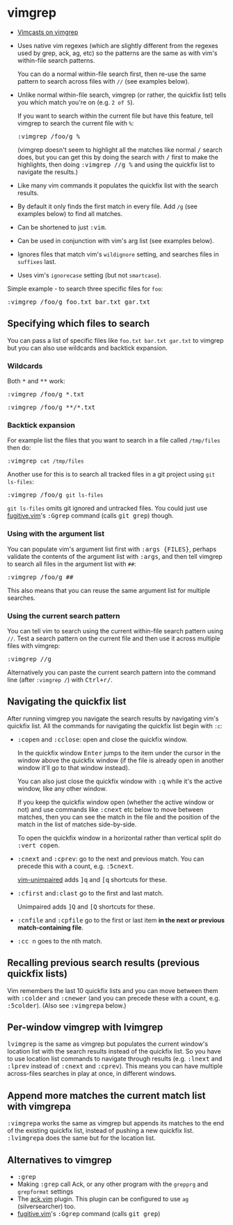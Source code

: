 vimgrep
=======

* [Vimcasts on vimgrep](http://vimcasts.org/episodes/search-multiple-files-with-vimgrep/)

* Uses native vim regexes (which are slightly different from the regexes used
  by grep, ack, ag, etc) so the patterns are the same as with vim's within-file
  search patterns.

  You can do a normal within-file search first, then re-use the same pattern to
  search across files with `//` (see examples below).

* Unlike normal within-file search, vimgrep (or rather, the quickfix list)
  tells you which match you're on (e.g. `2 of 5`).

  If you want to search within the current file but have this feature,
  tell vimgrep to search the current file with `%`:

  <kbd>:vimgrep /foo/g %</kbd>

  (vimgrep doesn't seem to highlight all the matches like normal <kbd>/</kbd>
  search does, but you can get this by doing the search with <kbd>/</kbd>
  first to make the highlights, then doing <kbd>:vimgrep //g %</kbd> and using the
  quickfix list to navigate the results.)

* Like many vim commands it populates the quickfix list with the search results.

* By default it only finds the first match in every file. Add `/g` (see examples
  below) to find all matches.

* Can be shortened to just <kbd>:vim</kbd>.

* Can be used in conjunction with vim's arg list (see examples below).

* Ignores files that match vim's `wildignore` setting, and searches files in
  `suffixes` last.

* Uses vim's `ignorecase` setting (but not `smartcase`).

Simple example - to search three specific files for `foo`:

<kbd>:vimgrep /foo/g foo.txt bar.txt gar.txt</kbd>

## Specifying which files to search

You can pass a list of specific files like `foo.txt bar.txt gar.txt` to
vimgrep but you can also use wildcards and backtick expansion.

### Wildcards

Both <kbd>*</kbd> and <kbd>**</kbd> work:

<kbd>:vimgrep /foo/g *.txt</kbd>

<kbd>:vimgrep /foo/g **/*.txt</kbd>

### Backtick expansion

For example list the files that you want to search in a file called
`/tmp/files` then do:

<kbd>:vimgrep `cat /tmp/files`</kbd>

Another use for this is to search all tracked files in a git project using
`git ls-files`:

<kbd>:vimgrep /foo/g `git ls-files`</kbd>

`git ls-files` omits git ignored and untracked files. You could just use
[fugitive.vim](https://github.com/tpope/vim-fugitive)'s <kbd>:Ggrep</kbd> command (calls <kbd>git grep</kbd>)
though.

### Using with the argument list

You can populate vim's argument list first with <kbd>:args {FILES}</kbd>,
perhaps validate the contents of the argument list with <kbd>:args</kbd>,
and then tell vimgrep to search all files in the argument list with `##`:

<kbd>:vimgrep /foo/g ##</kbd>

This also means that you can reuse the same argument list for multiple searches.

### Using the current search pattern

You can tell vim to search using the current within-file search pattern using `//`.
Test a search pattern on the current file and then use it across multiple files
with vimgrep:

<kbd>:vimgrep //g <FILES></kbd>

Alternatively you can paste the current search pattern into the command line
(after `:vimgrep /`) with
<kbd><kbd>Ctrl</kbd>+<kbd>r</kbd><kbd>/</kbd></kbd>.

## Navigating the quickfix list

After running vimgrep you navigate the search results by navigating vim's quickfix list.
All the commands for navigating the quickfix list begin with `:c`:

* <kbd>:copen</kbd> and <kbd>:cclose</kbd>: open and close the quickfix window.

  In the quickfix window <kbd>Enter</kbd> jumps to the item under the cursor in
  the window above the quickfix window (if the file is already open in another
  window it'll go to that window instead).

  You can also just close the quickfix window with <kbd>:q</kbd> while it's the
  active window, like any other window.

  If you keep the quickfix window open (whether the active window or not) and
  use commands like <kbd>:cnext</kbd> etc below to move between matches, then
  you can see the match in the file and the position of the match in the list
  of matches side-by-side.

  To open the quickfix window in a horizontal rather than vertical split do
  <kbd>:vert copen</kbd>.

* <kbd>:cnext</kbd> and <kbd>:cprev</kbd>: go to the next and previous match.
  You can precede this with a count, e.g. <kbd>:5cnext</kbd>.

  [vim-unimpaired](https://github.com/tpope/vim-unimpaired) adds
  <kbd><kbd>]</kbd><kbd>q</kbd></kbd> and <kbd><kbd>[</kbd><kbd>q</kbd></kbd>
  shortcuts for these.

* <kbd>:cfirst</kbd> and<kbd>:clast</kbd> go to the first and last match.

  Unimpaired adds
  <kbd><kbd>]</kbd><kbd>Q</kbd></kbd> and <kbd><kbd>[</kbd><kbd>Q</kbd></kbd>
  shortcuts for these.

* <kbd>:cnfile</kbd> and <kbd>:cpfile</kbd> go to the first or last item
  **in the next or previous match-containing file**.

* <kbd>:cc n</kbd> goes to the nth match.

## Recalling previous search results (previous quickfix lists)

Vim remembers the last 10 quickfix lists and you can move between them with
<kbd>:colder</kbd> and <kbd>:cnewer</kbd> (and you can precede these with a
count, e.g. <kbd>:5colder</kbd>). (Also see <kbd>:vimgrepa</kbd> below.)

## Per-window vimgrep with lvimgrep

<kbd>lvimgrep</kbd> is the same as vimgrep but populates the current window's
location list with the search results instead of the quickfix list. So you
have to use location list commands to navigate through results (e.g.
<kbd>:lnext</kbd> and <kbd>:lprev</kbd> instead of <kbd>:cnext</kbd> and <kbd>:cprev</kbd>).
This means you can have multiple across-files searches in play at once, in different windows.

## Append more matches the current match list with vimgrepa

<kbd>:vimgrepa</kbd> works the same as vimgrep but appends its matches to the
end of the existing quickfix list, instead of pushing a new quickfix list.
<kbd>:lvimgrepa</kbd> does the same but for the location list.

## Alternatives to vimgrep

* <kbd>:grep</kbd>
* Making <kbd>:grep</kbd> call Ack, or any other program with the `grepprg` and
  `grepformat` settings
* The [ack.vim](https://github.com/mileszs/ack.vim) plugin.
  This plugin can be configured to use `ag` (silversearcher) too.
* [fugitive.vim](https://github.com/tpope/vim-fugitive)'s <kbd>:Ggrep</kbd> command (calls <kbd>git grep</kbd>)
